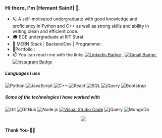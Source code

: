 ### Hi there, I'm [Hemant Saini!] 👋. 

- 🪐 A self-motivated undergraduate with good knowledge and proficiency in Python and C++ as well as strong skills and ability in writing clean and efficient code.
- 🎓 ECE undergraduate at IIIT Surat.
- :test_tube: MERN Stack | BackendDev | Programmer. 
- :speech_balloon:Portfolio : 
- :mailbox: You can reach me with the links 
[![Linkedin Badge](https://img.shields.io/badge/-LinkedIn-blue?style=flat-square&logo=Linkedin&logoColor=white&link=https://www.linkedin.com/in/hemant-saini-2158a01a5/)](https://www.linkedin.com/in/hemant-saini-2158a01a5/) 
, [![Gmail Badge](https://img.shields.io/badge/-Gmail-c14438?style=flat-square&logo=Gmail&logoColor=white&link=mailto:hsainioff@gmail.com)](mailto:hsainioff@gmail.com),
[![Instagram Badge](https://img.shields.io/badge/-Instagram-blue?style=flat-square&logo=Instagram&logoColor=white&link=https://www.instagram.com/hemant__saini__/)](https://www.linkedin.com/hemant__saini__/) 


##### Languages I use
![Python](https://img.shields.io/badge/-Python-000000?style=flat&logo=python)
![JavaScript](https://img.shields.io/badge/-JavaScript-000000?style=flat&logo=javascript)
![C++](https://img.shields.io/badge/-C++-000000?style=flat&logo=c%2B%2B)
![React](https://img.shields.io/badge/-React-222222?style=flat&logo=React&logoColor=61DAFB)
![SQL](https://img.shields.io/badge/-SQL-000000?style=flat&logo=postgresql)
![jQuery](https://img.shields.io/badge/-jQuery-222222?style=flat&logo=jQuery&logoColor=0769AD)
![Bootstrap](https://img.shields.io/badge/-bootstrap-222222?style=flat&logo=bootstrap&logoColor=0769AD)

##### Some of the technologies I have worked with

![Git](https://img.shields.io/badge/-Git-222222?style=flat&logo=git&logoColor=F05032)
![GitHub](https://img.shields.io/badge/-GitHub-222222?style=flat&logo=github&logoColor=181717)
![Node.js](https://img.shields.io/badge/-Node.js-222222?style=flat&logo=node.js&logoColor=339933)
[![Visual Studio Code](https://img.shields.io/badge/-VSCode-444444?style=flat&logo=visual-studio-code&logoColor=007ACC)](https://github.com/microsoft/vscode)
![jQuery](https://img.shields.io/badge/-jQuery-222222?style=flat&logo=jQuery&logoColor=0769AD)
![MongoDb](https://img.shields.io/badge/-mongodb-222222?style=flat&logo=mongodb&logoColor=0769AD)


<p align="center" >
  <a href="https://github.com/anuraghazra/github-readme-stats"> 
    <img  src="https://github-readme-stats.vercel.app/api?username=hemantsaini-7&&show_icons=true&theme=radical"/>
  </a>
</p>

#### Thank You-🙏🏼
